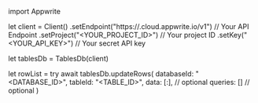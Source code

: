 import Appwrite

let client = Client()
    .setEndpoint("https://<REGION>.cloud.appwrite.io/v1") // Your API Endpoint
    .setProject("<YOUR_PROJECT_ID>") // Your project ID
    .setKey("<YOUR_API_KEY>") // Your secret API key

let tablesDb = TablesDb(client)

let rowList = try await tablesDb.updateRows(
    databaseId: "<DATABASE_ID>",
    tableId: "<TABLE_ID>",
    data: [:], // optional
    queries: [] // optional
)

